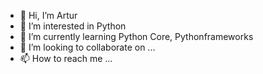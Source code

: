- 👋 Hi, I’m Artur
- 👀 I’m interested in Python
- 🌱 I’m currently learning Python Core, Pythonframeworks
- 💞️ I’m looking to collaborate on ...
- 📫 How to reach me ...

<!---
bnlvdn/bnlvdn is a ✨ special ✨ repository because its `README.md` (this file) appears on your GitHub profile.
You can click the Preview link to take a look at your changes.
--->

